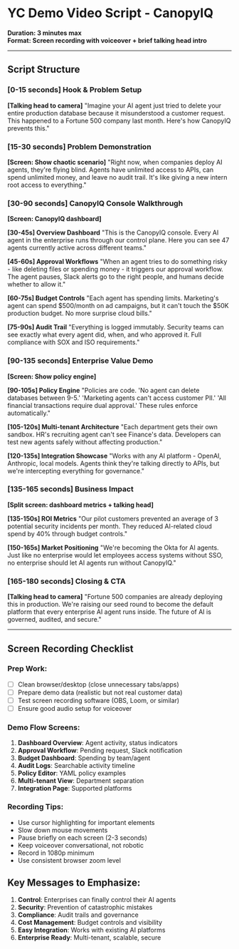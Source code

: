 # YC Demo Video Script - CanopyIQ

**Duration: 3 minutes max**  
**Format: Screen recording with voiceover + brief talking head intro**

---

## Script Structure

### [0-15 seconds] Hook & Problem Setup
**[Talking head to camera]**
"Imagine your AI agent just tried to delete your entire production database because it misunderstood a customer request. This happened to a Fortune 500 company last month. Here's how CanopyIQ prevents this."

### [15-30 seconds] Problem Demonstration
**[Screen: Show chaotic scenario]**
"Right now, when companies deploy AI agents, they're flying blind. Agents have unlimited access to APIs, can spend unlimited money, and leave no audit trail. It's like giving a new intern root access to everything."

### [30-90 seconds] CanopyIQ Console Walkthrough
**[Screen: CanopyIQ dashboard]**

**[30-45s] Overview Dashboard**
"This is the CanopyIQ console. Every AI agent in the enterprise runs through our control plane. Here you can see 47 agents currently active across different teams."

**[45-60s] Approval Workflows**
"When an agent tries to do something risky - like deleting files or spending money - it triggers our approval workflow. The agent pauses, Slack alerts go to the right people, and humans decide whether to allow it."

**[60-75s] Budget Controls**
"Each agent has spending limits. Marketing's agent can spend $500/month on ad campaigns, but it can't touch the $50K production budget. No more surprise cloud bills."

**[75-90s] Audit Trail**
"Everything is logged immutably. Security teams can see exactly what every agent did, when, and who approved it. Full compliance with SOX and ISO requirements."

### [90-135 seconds] Enterprise Value Demo
**[Screen: Show policy engine]**

**[90-105s] Policy Engine**
"Policies are code. 'No agent can delete databases between 9-5.' 'Marketing agents can't access customer PII.' 'All financial transactions require dual approval.' These rules enforce automatically."

**[105-120s] Multi-tenant Architecture**
"Each department gets their own sandbox. HR's recruiting agent can't see Finance's data. Developers can test new agents safely without affecting production."

**[120-135s] Integration Showcase**
"Works with any AI platform - OpenAI, Anthropic, local models. Agents think they're talking directly to APIs, but we're intercepting everything for governance."

### [135-165 seconds] Business Impact
**[Split screen: dashboard metrics + talking head]**

**[135-150s] ROI Metrics**
"Our pilot customers prevented an average of 3 potential security incidents per month. They reduced AI-related cloud spend by 40% through budget controls."

**[150-165s] Market Positioning**
"We're becoming the Okta for AI agents. Just like no enterprise would let employees access systems without SSO, no enterprise should let AI agents run without CanopyIQ."

### [165-180 seconds] Closing & CTA
**[Talking head to camera]**
"Fortune 500 companies are already deploying this in production. We're raising our seed round to become the default platform that every enterprise AI agent runs inside. The future of AI is governed, audited, and secure."

---

## Screen Recording Checklist

### Prep Work:
- [ ] Clean browser/desktop (close unnecessary tabs/apps)
- [ ] Prepare demo data (realistic but not real customer data)
- [ ] Test screen recording software (OBS, Loom, or similar)
- [ ] Ensure good audio setup for voiceover

### Demo Flow Screens:
1. **Dashboard Overview**: Agent activity, status indicators
2. **Approval Workflow**: Pending request, Slack notification
3. **Budget Dashboard**: Spending by team/agent
4. **Audit Logs**: Searchable activity timeline  
5. **Policy Editor**: YAML policy examples
6. **Multi-tenant View**: Department separation
7. **Integration Page**: Supported platforms

### Recording Tips:
- Use cursor highlighting for important elements
- Slow down mouse movements
- Pause briefly on each screen (2-3 seconds)
- Keep voiceover conversational, not robotic
- Record in 1080p minimum
- Use consistent browser zoom level

## Key Messages to Emphasize:
1. **Control**: Enterprises can finally control their AI agents
2. **Security**: Prevention of catastrophic mistakes
3. **Compliance**: Audit trails and governance
4. **Cost Management**: Budget controls and visibility
5. **Easy Integration**: Works with existing AI platforms
6. **Enterprise Ready**: Multi-tenant, scalable, secure